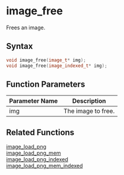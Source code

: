 
# image_free

Frees an image.

## Syntax

```cpp
void image_free(image_t* img);
void image_free(image_indexed_t* img);
```

## Function Parameters

Parameter Name | Description
--- | ---
img | The image to free.

## Related Functions
  
[image_load_png](https://github.com/RandyGaul/cute_framework/blob/master/docs/graphics/image/image_load_png.md)  
[image_load_png_mem](https://github.com/RandyGaul/cute_framework/blob/master/docs/graphics/image/image_load_png_mem.md)  
[image_load_png_indexed](https://github.com/RandyGaul/cute_framework/blob/master/docs/graphics/image/image_load_png_indexed.md)  
[image_load_png_mem_indexed](https://github.com/RandyGaul/cute_framework/blob/master/docs/graphics/image/image_load_png_mem_indexed.md)  
